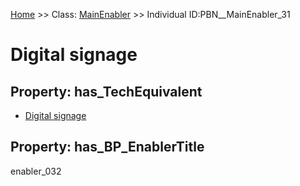 [Home](https://github.com/mm80843/T3.5/blob/main/docs/index.md) >> Class: [MainEnabler](https://github.com/mm80843/T3.5/tree/main/docs/MainEnabler/index.md) >> Individual ID:PBN__MainEnabler_31 

# __Digital signage__

## Property: has_TechEquivalent

* [Digital signage](https://github.com/mm80843/T3.5/blob/main/docs/Technology/PBN__Technology_4556.md)

## Property: has_BP_EnablerTitle

enabler_032

